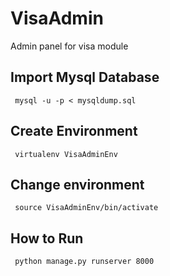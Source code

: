 # VisaAdmin
Admin panel for visa module

## Import Mysql Database
```
 mysql -u -p < mysqldump.sql
```

## Create Environment
```
 virtualenv VisaAdminEnv
```

## Change environment
```
 source VisaAdminEnv/bin/activate
```

## How to Run
```
 python manage.py runserver 8000
```



